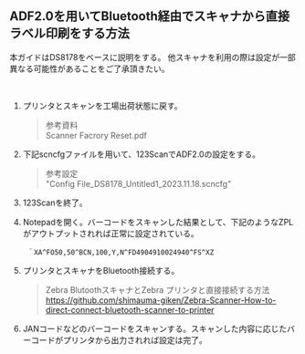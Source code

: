 ## ADF2.0を用いてBluetooth経由でスキャナから直接ラベル印刷をする方法

本ガイドはDS8178をベースに説明をする。
他スキャナを利用の際は設定が一部異なる可能性があることをご了承頂きたい。

</br>

1. プリンタとスキャンを工場出荷状態に戻す。

    > 参考資料  
    > Scanner Facrory Reset.pdf

1. 下記scncfgファイルを用いて、123ScanでADF2.0の設定をする。

    > 参考設定  
    > "Config File_DS8178_Untitled1_2023.11.18.scncfg"

1. 123Scanを終了。

1. Notepadを開く。バーコードをスキャンした結果として、下記のようなZPLがアウトプットされれば正常に設定されている。

        ＾XA^FO50,50^BCN,100,Y,N^FD4904910024940^FS^XZ

1. プリンタとスキャナをBluetooth接続する。

    > Zebra BlutoothスキャナとZebra プリンタと直接接続する方法  
    > https://github.com/shimauma-giken/Zebra-Scanner-How-to-direct-connect-bluetooth-scanner-to-printer

1. JANコードなどのバーコードをスキャンする。スキャンした内容に応じたバーコードがプリンタから出力されれば設定は完了。

